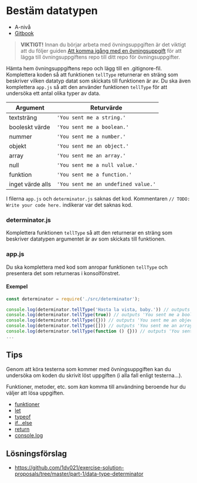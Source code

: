 # Bestäm datatypen

- A-nivå
- [Gitbook](https://coursepress.gitbooks.io/1dv021/content/ovningsuppgifter/del1/bestam-datatypen/)

> __VIKTIGT!__ Innan du börjar arbeta med övningsuppgiften är det viktigt att du följer guiden [Att komma igång med en övningsuppgift](https://coursepress.gitbooks.io/1dv021/content/guider/att-komma-igang-med-en-ovningsuppgift/) för att lägga till övningsuppgiftens repo till ditt repo för övningsuppgifter.

Hämta hem övningsuppgiftens repo och lägg till en .gitignore-fil. Komplettera koden så att funktionen `tellType` returnerar en sträng som beskriver vilken datatyp datat som skickats till funktionen är av. Du ska även komplettera `app.js` så att den använder funktionen `tellType` för att undersöka ett antal olika typer av data.

| Argument | Returvärde |
| -- | -- |
| textsträng | `'You sent me a string.'` |
| booleskt värde | `'You sent me a boolean.'` |
| nummer | `'You sent me a number.'` |
| objekt | `'You sent me an object.'` |
| array | `'You sent me an array.'` |
| null | `'You sent me a null value.'` |
| funktion | `'You sent me a function.'` |
| inget värde alls | `'You sent me an undefined value.'` |

I filerna `app.js` och `determinator.js` saknas det kod. Kommentaren `// TODO: Write your code here.` indikerar var det saknas kod.

### determinator.js

Komplettera funktionen `tellType` så att den returnerar en sträng som beskriver datatypen argumentet är av som skickats till funktionen.

### app.js

Du ska komplettera med kod som anropar funktionen `tellType` och presentera det som returneras i konsolfönstret.

#### Exempel

```js
const determinator = require('./src/determinator');

console.log(determinator.tellType('Hasta la vista, baby.')) // outputs 'You sent me a string.'
console.log(determinator.tellType(true)) // outputs 'You sent me a boolean.'
console.log(determinator.tellType({})) // outputs 'You sent me an object.'
console.log(determinator.tellType([])) // outputs 'You sent me an array.'
console.log(determinator.tellType(function () {})) // outputs 'You sent me a function.'
...
```

## Tips

Genom att köra testerna som kommer med övningsuppgiften kan du undersöka om koden du skrivit löst uppgiften (i alla fall enligt testerna...).

Funktioner, metoder, etc. som _kan_ komma till användning beroende hur du väljer att lösa uppgiften.

- [funktioner](https://developer.mozilla.org/en-US/docs/Web/JavaScript/Guide/Functions)
- [let](https://developer.mozilla.org/en-US/docs/Web/JavaScript/Reference/Statements/let)
- [typeof](https://developer.mozilla.org/en-US/docs/Web/JavaScript/Reference/Operators/typeof)
- [if...else](https://developer.mozilla.org/en-US/docs/Web/JavaScript/Reference/Statements/if...else)
- [return](https://developer.mozilla.org/en-US/docs/Web/JavaScript/Reference/Statements/return)
- [console.log](https://nodejs.org/api/console.html#console_console_log_data)

## Lösningsförslag

- https://github.com/1dv021/exercise-solution-proposals/tree/master/part-1/data-type-determinator
